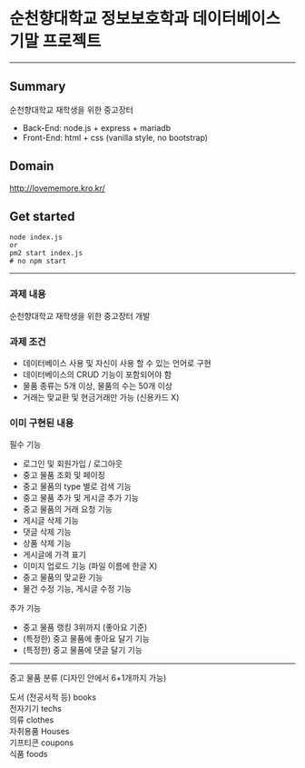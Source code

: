 # 순천향대학교 정보보호학과 데이터베이스 기말 프로젝트

---

## Summary 
순천향대학교 재학생을 위한 중고장터   
- Back-End: node.js + express + mariadb
- Front-End: html + css (vanilla style, no bootstrap)

## Domain
http://lovememore.kro.kr/

## Get started
```
node index.js
or
pm2 start index.js
# no npm start
```

---
### 과제 내용
순천향대학교 재학생을 위한 중고장터 개발

### 과제 조건
- 데이터베이스 사용 및 자신이 사용 할 수 있는 언어로 구현   
- 데이터베이스의 CRUD 기능이 포함되어야 함    
- 물품 종류는 5개 이상, 물품의 수는 50개 이상   
- 거래는 맞교환 및 현금거래만 가능 (신용카드 X)   

### 이미 구현된 내용
필수 기능
- 로그인 및 회원가입 / 로그아웃   
- 중고 물품 조회 및 페이징   
- 중고 물품의 type 별로 검색 기능
- 중고 물품 추가 및 게시글 추가 기능
- 중고 물품의 거래 요청 기능
- 게시글 삭제 기능
- 댓글 삭제 기능
- 상품 삭제 기능
- 게시글에 가격 표기
- 이미지 업로드 기능 (파일 이름에 한글 X)
- 중고 물품의 맞교환 기능
- 물건 수정 기능, 게시글 수정 기능

추가 기능
- 중고 물품 랭킹 3위까지 (좋아요 기준)
- (특정한) 중고 물품에 좋아요 달기 기능
- (특정한) 중고 물품에 댓글 달기 기능


---

중고 물품 분류 (디자인 안에서 6+1개까지 가능)

도서 (전공서적 등) books    
전자기기 techs    
의류 clothes    
자취용품 Houses    
기프티콘 coupons   
식품 foods   